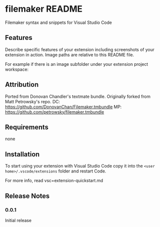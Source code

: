 # filemaker README

Filemaker syntax and snippets for Visual Studio Code


## Features

Describe specific features of your extension including screenshots of your extension in action. Image paths are relative to this README file.

For example if there is an image subfolder under your extension project workspace:

## Attribution

Ported from Donovan Chandler's textmate bundle. Originally forked from Matt Petrowsky's repo.
DC: https://github.com/DonovanChan/Filemaker.tmbundle
MP: https://github.com/petrowsky/filemaker.tmbundle

## Requirements

none

## Installation

To start using your extension with Visual Studio Code copy it into the `<user home>/.vscode/extensions` folder and restart Code.

For more info, read vsc=extension-quickstart.md

## Release Notes

### 0.0.1

Initial release
